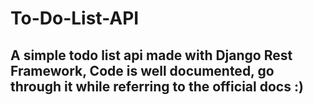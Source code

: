 # To-Do-List-API

## A simple todo list api made with Django Rest Framework, Code is well documented, go through it while referring to the official docs :) 
